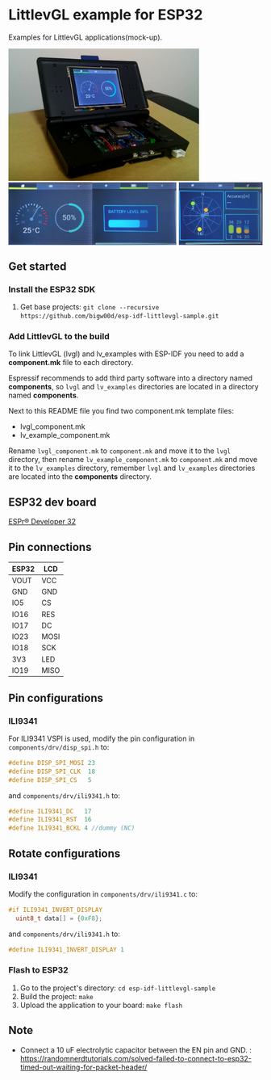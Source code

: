 # LittlevGL example for ESP32

Examples for LittlevGL applications(mock-up).

<img width="75%" src="./ESP32_DSLite_Mockup.png" />  

<img width="33%" align="left" src="./01_temp.jpg">
<img width="33%" align="center" src="./02_battery.jpg">
<img width="33%" align="right" src="./03_gps.jpg">

## Get started 
### Install the ESP32 SDK
1. Get base projects: `git clone --recursive https://github.com/bigw00d/esp-idf-littlevgl-sample.git`

### Add LittlevGL to the build
To link LittlevGL (lvgl) and lv_examples with ESP-IDF you need to add a **component.mk** file to each directory.

Espressif recommends to add third party software into a directory named **components**, so `lvgl` and `lv_examples` directories are located in a directory named **components**.

Next to this README file you find two component.mk template files:
- lvgl_component.mk
- lv_example_component.mk

Rename `lvgl_component.mk` to `component.mk` and move it to the `lvgl` directory, then rename `lv_example_component.mk` to `component.mk` and move it to the `lv_examples` directory, remember `lvgl` and `lv_examples` directories are located into the **components** directory.

## ESP32 dev board

[ESPr® Developer 32](https://www.switch-science.com/catalog/3210/)


##  Pin connections
|ESP32  |LCD  |
|---|---|
|VOUT  |VCC  |
|GND  |GND  |
|IO5  |CS  |
|IO16  |RES  |
|IO17  |DC  |
|IO23  |MOSI  |
|IO18  |SCK  |
|3V3  |LED  |
|IO19  |MISO  |

## Pin configurations

### ILI9341
For ILI9341 VSPI is used, modify the pin configuration in `components/drv/disp_spi.h` to:

```c
#define DISP_SPI_MOSI 23
#define DISP_SPI_CLK  18
#define DISP_SPI_CS   5
```

and `components/drv/ili9341.h` to:
```c
#define ILI9341_DC   17
#define ILI9341_RST  16
#define ILI9341_BCKL 4 //dummy (NC)
```

## Rotate configurations

### ILI9341
Modify the configuration in `components/drv/ili9341.c` to:

```c
#if ILI9341_INVERT_DISPLAY
  uint8_t data[] = {0xF8};
```

and `components/drv/ili9341.h` to:
```c
#define ILI9341_INVERT_DISPLAY 1
```

### Flash to ESP32
1. Go to the project's directory: `cd esp-idf-littlevgl-sample`
2. Build the project: `make`
3. Upload the application to your board: `make flash`


## Note

- Connect a 10 uF electrolytic capacitor between the EN pin and GND. : https://randomnerdtutorials.com/solved-failed-to-connect-to-esp32-timed-out-waiting-for-packet-header/ 

